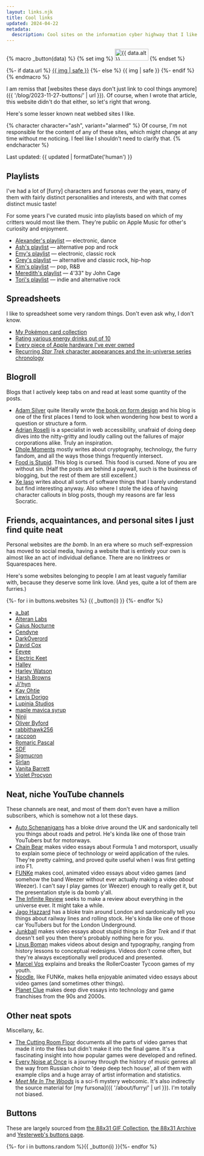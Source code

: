 ```yaml
---
layout: links.njk
title: Cool links
updated: 2024-04-22
metadata:
  description: Cool sites on the information cyber highway that I like.
---
```


{% macro _button(data) %}
{% set img %}
<img src="{{ data.src | url }}" alt="{{ data.alt }}" width="88" height="31" loading="lazy">
{% endset %}

{%- if data.url %}
<a href="{{ data.url | url }}">{{ img | safe }}</a>
{%- else %}
{{ img | safe }}
{%- endif %}
{% endmacro %}

I am remiss that [websites these days don't just link to cool things anymore]({{ '/blog/2023-11-27-buttons/' | url }}). Of course, when I wrote that article, this website didn't do that either, so let's right that wrong.

Here's some lesser known neat webbed sites I like.

{% character character="ash", variant="alarmed" %}
Of course, I'm not responsible for the content of any of these sites, which might change at any time without me noticing. I feel like I shouldn't need to clarify that.
{% endcharacter %}

Last updated: {{ updated | formatDate('human') }}

## Playlists

I've had a lot of [furry] characters and fursonas over the years, many of them with fairly distinct personalities and interests, and with that comes distinct music taste!

For some years I've curated music into playlists based on which of my critters would most like them. They're public on Apple Music for other's curiosity and enjoyment.

- [Alexander's playlist](https://music.apple.com/gb/playlist/character-playlist-alexander/pl.u-V9D77e9t10Ro5k) — electronic, dance
- [Ash's playlist](https://music.apple.com/gb/playlist/character-playlist-ash/pl.u-JPAZzKNuWvm7gA) — alternative pop and rock
- [Emy's playlist](https://music.apple.com/gb/playlist/character-playlist-emy/pl.u-38oWWgetg1vRp8) — electronic, classic rock
- [Grey's playlist](https://music.apple.com/gb/playlist/character-playlist-grey/pl.u-mJy81mPsBKb87M) — alternative and classic rock, hip-hop
- [Kim's playlist](https://music.apple.com/gb/playlist/character-playlist-kim/pl.u-9N9LXAdT7DjRq0) — pop, R&B
- [Meredith's playlist](https://music.apple.com/gb/playlist/character-playlist-meredith/pl.u-9N9LLpyT7DjRq0) — 4'33" by John Cage
- [Tori's playlist](https://music.apple.com/gb/playlist/character-playlist-tori/pl.u-DdANNBoTlAjpZx) — indie and alternative rock

## Spreadsheets

I like to spreadsheet some very random things. Don't even ask why, I don't know.

- [My Pokémon card collection](https://docs.google.com/spreadsheets/d/1ksxzmEJv55HA5d_OF7WboRJAq6RvJn8TmNY8t9rDSxs)
- [Rating various energy drinks out of 10](https://docs.google.com/spreadsheets/d/1pwVmU1uGuxEN8s0UAMVPwaGSYMn2DXYG8fjk5oIurIM)
- [Every piece of Apple hardware I've ever owned](https://docs.google.com/spreadsheets/d/1aXLbc45k2r6z4pXtMruZZfrdYmOhrCvPk7NFYaSRpf4)
- [Recurring _Star Trek_ character appearances and the in-universe series chronology](https://docs.google.com/spreadsheets/d/1imQVy6udrv9muzmet7poyVhM2tTdosbbOFwpPfZqLmI)

## Blogroll

Blogs that I actively keep tabs on and read at least some quantity of the posts.

- [Adam Silver](https://adamsilver.io/) quite literally wrote [the book on form design](https://formdesignpatterns.com/) and his blog is one of the first places I tend to look when wondering how best to word a question or structure a form.
- [Adrian Roselli](https://adrianroselli.com/) is a specialist in web accessibility, unafraid of doing deep dives into the nitty-gritty and loudly calling out the failures of major corporations alike. Truly an inspiration.
- [Dhole Moments](https://soatok.blog/) mostly writes about cryptography, technology, the furry fandom, and all the ways those things frequently intersect.
- [Food is Stupid](https://foodisstupid.substack.com/). This blog is cursed. This food is cursed. None of you are without sin. (Half the posts are behind a paywall, such is the business of blogging, but the rest of them are still excellent.)
- [Xe Iaso](https://xeiaso.net/) writes about all sorts of software things that I barely understand but find interesting anyway. Also where I stole the idea of having character callouts in blog posts, though my reasons are far less Socratic.

## Friends, acquaintances, and personal sites I just find quite neat

Personal websites are _the bomb_. In an era where so much self-expression has moved to social media, having a website that is entirely your own is almost like an act of individual defiance. There are no linktrees or Squarespaces here.

Here's some websites belonging to people I am at least vaguely familiar with, because they deserve some link love. (And yes, quite a lot of them are furries.)

<div class="page-button-grid">
{%- for i in buttons.websites %}
  {{ _button(i) }}
{%- endfor %}
</div>

- [a_bat](https://a-bat.com/)
- [Alteran Labs](https://alteranlabs.co.uk/)
- [Caius Nocturne](https://nocturne.works/)
- [Cendyne](https://cendyne.dev/)
- [DarkOverord](https://darkoverord.info/)
- [David Cox](https://dav-idc.com/)
- [Eevee](https://eev.ee/)
- [Electric Keet](https://electrickeet.com/)
- [Halley](https://halley.systems/)
- [Harley Watson](https://lobi.to/)
- [Harsh Browns](https://visitmy.website/)
- [Ji'hyn](https://jihyn.com/)
- [Kay Ohtie](https://coyotesin.space/)
- [Lewis Dorigo](https://dorigo.co/)
- [Lupinia Studios](https://www.lupinia.net/)
- [maple mavica syrup](https://maple.pet/)
- [Ninji](https://wuffs.org/)
- [Oliver Byford](https://obyford.com/)
- [rabbithawk256](https://rabbithawk256.dev/)
- [raccoon](https://www.raccoon.fun/)
- [Romaric Pascal](https://romaricpascal.is/)
- [SDF](https://www.sdf.me.uk/)
- [Sigmucron](https://sigmucron.neocities.org/)
- [Sirlan](https://dragon-vi.be/)
- [Vanita Barrett](https://vanitabarrett.co.uk/)
- [Violet Procyon](https://violet.pm/)

## Neat, niche YouTube channels

These channels are neat, and most of them don't even have a million subscribers, which is somehow not a lot these days.

- [Auto Schenanigans](https://www.youtube.com/@AutoShenanigans) has a bloke drive around the UK and sardonically tell you things about roads and petrol. He's kinda like one of those train YouTubers but for motorways.
- [Chain Bear](https://www.youtube.com/@chainbear) makes video essays about Formula 1 and motorsport, usually to explain some piece of technology or weird application of the rules. They're pretty calming, and proved quite useful when I was first getting into F1.
- [FUNKe](https://www.youtube.com/@FUNKe) makes cool, animated video essays about video games (and somehow the band Weezer without ever actually making a video _about_ Weezer). I can't say I play games (or Weezer) enough to really get it, but the presentation style is da bomb y'all.
- [The Infinite Review](https://www.youtube.com/@TheInfiniteReview) seeks to make a review about everything in the universe ever. It might take a while.
- [Jago Hazzard](https://www.youtube.com/@JagoHazzard) has a bloke train around London and sardonically tell you things about railway lines and rolling stock. He's kinda like one of those car YouTubers but for the London Underground.
- [Junkball](https://www.youtube.com/@JunkBallMedia) makes video essays about stupid things in _Star Trek_ and if that doesn't sell you then there's probably nothing here for you.
- [Linus Boman](https://www.youtube.com/@LinusBoman) makes videos about design and typography, ranging from history lessons to conceptual redesigns. Videos don't come often, but they're always exceptionally well produced and presented.
- [Marcel Vos](https://www.youtube.com/@MarcelVos) explains and breaks the RollerCoaster Tycoon games of my youth.
- [Noodle](https://www.youtube.com/@noodlefunny), like FUNKe, makes hella enjoyable animated video essays about video games (and sometimes other things).
- [Planet Clue](https://www.youtube.com/@planetclue) makes deep dive essays into technology and game franchises from the 90s and 2000s.

## Other neat spots

Miscellany, &c.

- [The Cutting Room Floor](https://tcrf.net/) documents all the parts of video games that made it into the files but didn't make it into the final game. It's a fascinating insight into how popular games were developed and refined.
- [Every Noise at Once](https://everynoise.com/) is a journey through the history of music genres all the way from Russian choir to 'deep deep tech house', all of them with example clips and a huge array of artist information and statistics.
- _[Meet Me In The Woods](https://mmitwcomic.tumblr.com/post/699016339886637056/cover-and-a-little-dedicatory-pagebecause-im-a)_ is a sci-fi mystery webcomic. It's also indirectly the source material for [my fursona]({{ '/about/furry/' | url }}). I'm totally not biased.

## Buttons

These are largely sourced from [the 88x31 GIF Collection](https://cyber.dabamos.de/88x31/), [the 88x31 Archive](https://hellnet.work/8831/) and [Yesterweb's buttons page](https://yesterweb.org/graphics/buttons).

<div class="page-button-grid">
{%- for i in buttons.random %}{{ _button(i) }}{%- endfor %}
</div>
